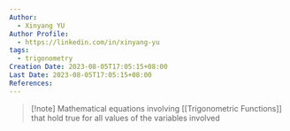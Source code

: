 ```yaml
---
Author:
  - Xinyang YU
Author Profile:
  - https://linkedin.com/in/xinyang-yu
tags:
  - trigonometry
Creation Date: 2023-08-05T17:05:15+08:00
Last Date: 2023-08-05T17:05:15+08:00
References:
---
```

>[!note] Mathematical equations involving [[Trigonometric Functions]] that hold true for all values of the variables involved